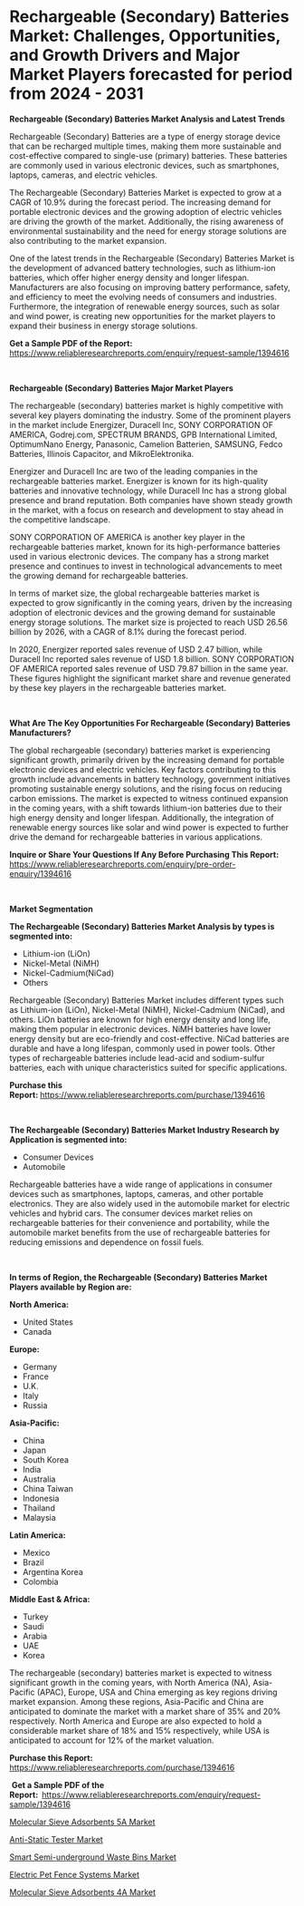 <p><h1>Rechargeable (Secondary) Batteries Market: Challenges, Opportunities, and Growth Drivers and Major Market Players forecasted for period from 2024 - 2031</h1></p><p><strong>Rechargeable (Secondary) Batteries Market Analysis and Latest Trends</strong></p>
<p><p>Rechargeable (Secondary) Batteries are a type of energy storage device that can be recharged multiple times, making them more sustainable and cost-effective compared to single-use (primary) batteries. These batteries are commonly used in various electronic devices, such as smartphones, laptops, cameras, and electric vehicles.</p><p>The Rechargeable (Secondary) Batteries Market is expected to grow at a CAGR of 10.9% during the forecast period. The increasing demand for portable electronic devices and the growing adoption of electric vehicles are driving the growth of the market. Additionally, the rising awareness of environmental sustainability and the need for energy storage solutions are also contributing to the market expansion.</p><p>One of the latest trends in the Rechargeable (Secondary) Batteries Market is the development of advanced battery technologies, such as lithium-ion batteries, which offer higher energy density and longer lifespan. Manufacturers are also focusing on improving battery performance, safety, and efficiency to meet the evolving needs of consumers and industries. Furthermore, the integration of renewable energy sources, such as solar and wind power, is creating new opportunities for the market players to expand their business in energy storage solutions.</p></p>
<p><strong>Get a Sample PDF of the Report:&nbsp;</strong> <a href="https://www.reliableresearchreports.com/enquiry/request-sample/1394616">https://www.reliableresearchreports.com/enquiry/request-sample/1394616</a></p>
<p>&nbsp;</p>
<p><strong>Rechargeable (Secondary) Batteries Major Market Players</strong></p>
<p><p>The rechargeable (secondary) batteries market is highly competitive with several key players dominating the industry. Some of the prominent players in the market include Energizer, Duracell Inc, SONY CORPORATION OF AMERICA, Godrej.com, SPECTRUM BRANDS, GPB International Limited, OptimumNano Energy, Panasonic, Camelion Batterien, SAMSUNG, Fedco Batteries, Illinois Capacitor, and MikroElektronika.</p><p>Energizer and Duracell Inc are two of the leading companies in the rechargeable batteries market. Energizer is known for its high-quality batteries and innovative technology, while Duracell Inc has a strong global presence and brand reputation. Both companies have shown steady growth in the market, with a focus on research and development to stay ahead in the competitive landscape.</p><p>SONY CORPORATION OF AMERICA is another key player in the rechargeable batteries market, known for its high-performance batteries used in various electronic devices. The company has a strong market presence and continues to invest in technological advancements to meet the growing demand for rechargeable batteries.</p><p>In terms of market size, the global rechargeable batteries market is expected to grow significantly in the coming years, driven by the increasing adoption of electronic devices and the growing demand for sustainable energy storage solutions. The market size is projected to reach USD 26.56 billion by 2026, with a CAGR of 8.1% during the forecast period.</p><p>In 2020, Energizer reported sales revenue of USD 2.47 billion, while Duracell Inc reported sales revenue of USD 1.8 billion. SONY CORPORATION OF AMERICA reported sales revenue of USD 79.87 billion in the same year. These figures highlight the significant market share and revenue generated by these key players in the rechargeable batteries market.</p></p>
<p>&nbsp;</p>
<p><strong>What Are The Key Opportunities For Rechargeable (Secondary) Batteries Manufacturers?</strong></p>
<p><p>The global rechargeable (secondary) batteries market is experiencing significant growth, primarily driven by the increasing demand for portable electronic devices and electric vehicles. Key factors contributing to this growth include advancements in battery technology, government initiatives promoting sustainable energy solutions, and the rising focus on reducing carbon emissions. The market is expected to witness continued expansion in the coming years, with a shift towards lithium-ion batteries due to their high energy density and longer lifespan. Additionally, the integration of renewable energy sources like solar and wind power is expected to further drive the demand for rechargeable batteries in various applications.</p></p>
<p><strong>Inquire or Share Your Questions If Any Before Purchasing This Report:</strong> <a href="https://www.reliableresearchreports.com/enquiry/pre-order-enquiry/1394616">https://www.reliableresearchreports.com/enquiry/pre-order-enquiry/1394616</a></p>
<p>&nbsp;</p>
<p><strong>Market Segmentation</strong></p>
<p><strong>The Rechargeable (Secondary) Batteries Market Analysis by types is segmented into:</strong></p>
<p><ul><li>Lithium-ion (LiOn)</li><li>Nickel-Metal (NiMH)</li><li>Nickel-Cadmium(NiCad)</li><li>Others</li></ul></p>
<p><p>Rechargeable (Secondary) Batteries Market includes different types such as Lithium-ion (LiOn), Nickel-Metal (NiMH), Nickel-Cadmium (NiCad), and others. LiOn batteries are known for high energy density and long life, making them popular in electronic devices. NiMH batteries have lower energy density but are eco-friendly and cost-effective. NiCad batteries are durable and have a long lifespan, commonly used in power tools. Other types of rechargeable batteries include lead-acid and sodium-sulfur batteries, each with unique characteristics suited for specific applications.</p></p>
<p><strong>Purchase this Report:&nbsp;</strong><a href="https://www.reliableresearchreports.com/purchase/1394616">https://www.reliableresearchreports.com/purchase/1394616</a></p>
<p>&nbsp;</p>
<p><strong>The Rechargeable (Secondary) Batteries Market Industry Research by Application is segmented into:</strong></p>
<p><ul><li>Consumer Devices</li><li>Automobile</li></ul></p>
<p><p>Rechargeable batteries have a wide range of applications in consumer devices such as smartphones, laptops, cameras, and other portable electronics. They are also widely used in the automobile market for electric vehicles and hybrid cars. The consumer devices market relies on rechargeable batteries for their convenience and portability, while the automobile market benefits from the use of rechargeable batteries for reducing emissions and dependence on fossil fuels.</p></p>
<p>&nbsp;</p>
<p><strong>In terms of Region, the Rechargeable (Secondary) Batteries Market Players available by Region are:</strong></p>
<p>
    <p> <strong> North America: </strong>
        <ul>
            <li>United States</li>
            <li>Canada</li>
        </ul>
        </p> 
    <p> <strong> Europe: </strong>
        <ul>
            <li>Germany</li>
            <li>France</li>
            <li>U.K.</li>
            <li>Italy</li>
            <li>Russia</li>
        </ul>
        </p> 
    <p> <strong> Asia-Pacific: </strong>
        <ul>
            <li>China</li>
            <li>Japan</li>
            <li>South Korea</li>
            <li>India</li>
            <li>Australia</li>
            <li>China Taiwan</li>
            <li>Indonesia</li>
            <li>Thailand</li>
            <li>Malaysia</li>
        </ul>
        </p> 
    <p> <strong> Latin America: </strong>
        <ul>
            <li>Mexico</li>
            <li>Brazil</li>
            <li>Argentina Korea</li>
            <li>Colombia</li>
        </ul>
        </p> 
    <p> <strong> Middle East & Africa: </strong>
        <ul>
            <li>Turkey</li>
            <li>Saudi</li>
            <li>Arabia</li>
            <li>UAE</li>
            <li>Korea</li>
        </ul>
    </p>
    </p>
<p><p>The rechargeable (secondary) batteries market is expected to witness significant growth in the coming years, with North America (NA), Asia-Pacific (APAC), Europe, USA and China emerging as key regions driving market expansion. Among these regions, Asia-Pacific and China are anticipated to dominate the market with a market share of 35% and 20% respectively. North America and Europe are also expected to hold a considerable market share of 18% and 15% respectively, while USA is anticipated to account for 12% of the market valuation.</p></p>
<p><strong>Purchase this Report: </strong><a href="https://www.reliableresearchreports.com/purchase/1394616">https://www.reliableresearchreports.com/purchase/1394616</a></p>
<p>&nbsp;<strong>Get a Sample PDF of the Report:&nbsp;&nbsp;</strong><a href="https://www.reliableresearchreports.com/enquiry/request-sample/1394616">https://www.reliableresearchreports.com/enquiry/request-sample/1394616</a></p>
<p><strong></strong></p>
<p><p><a href="https://github.com/vimar16th/Market-Research-Report-List-3/blob/main/molecular-sieve-adsorbents-5a-market.md">Molecular Sieve Adsorbents 5A Market</a></p><p><a href="https://medium.com/@evertkohler82/anti-static-tester-nbsp-market-focuses-on-market-share-size-and-projected-forecast-till-2031-998e82e79715">Anti-Static Tester Market</a></p><p><a href="https://medium.com/@evertkohler82/smart-semi-underground-waste-bins-market-size-reveals-the-best-marketing-channels-in-global-a811fae66949">Smart Semi-underground Waste Bins Market</a></p><p><a href="https://medium.com/@evertkohler82/electric-pet-fence-systems-market-size-market-outlook-and-market-forecast-2024-to-2031-60f86d869143">Electric Pet Fence Systems Market</a></p><p><a href="https://github.com/JameTravis/Market-Research-Report-List-3/blob/main/molecular-sieve-adsorbents-4a-market.md">Molecular Sieve Adsorbents 4A Market</a></p></p>
